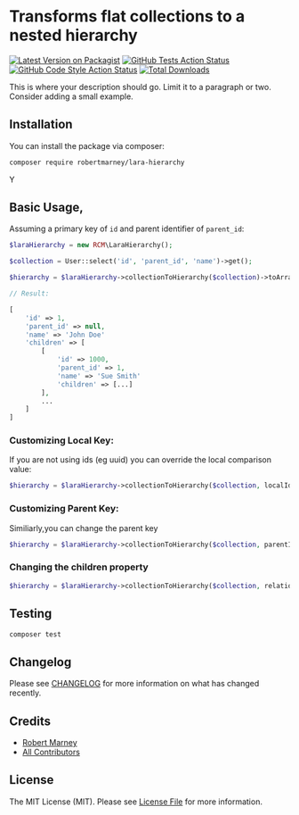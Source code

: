 # Transforms flat collections to a nested hierarchy

[![Latest Version on Packagist](https://img.shields.io/packagist/v/robertmarney/lara-hierarchy.svg?style=flat-square)](https://packagist.org/packages/robertmarney/lara-hierarchy)
[![GitHub Tests Action Status](https://img.shields.io/github/workflow/status/robertmarney/lara-hierarchy/run-tests?label=tests)](https://github.com/robertmarney/lara-hierarchy/actions?query=workflow%3Arun-tests+branch%3Amain)
[![GitHub Code Style Action Status](https://img.shields.io/github/workflow/status/robertmarney/lara-hierarchy/Fix%20PHP%20code%20style%20issues?label=code%20style)](https://github.com/robertmarney/lara-hierarchy/actions?query=workflow%3A"Fix+PHP+code+style+issues"+branch%3Amain)
[![Total Downloads](https://img.shields.io/packagist/dt/robertmarney/lara-hierarchy.svg?style=flat-square)](https://packagist.org/packages/robertmarney/lara-hierarchy)

This is where your description should go. Limit it to a paragraph or two. Consider adding a small example.



## Installation

You can install the package via composer:

```bash
composer require robertmarney/lara-hierarchy
```

Y

## Basic Usage,

Assuming a primary key of `id` and parent identifier of `parent_id`:

```php
$laraHierarchy = new RCM\LaraHierarchy();

$collection = User::select('id', 'parent_id', 'name')->get();

$hierarchy = $laraHierarchy->collectionToHierarchy($collection)->toArray();

// Result:

[
    'id' => 1,
    'parent_id' => null,
    'name' => 'John Doe'
    'children' => [
        [
            'id' => 1000,
            'parent_id' => 1,
            'name' => 'Sue Smith'
            'children' => [...]
        ],
        ...
    ]               
]
```
### Customizing Local Key:

If you are not using ids (eg uuid) you can override the local comparison value:

```php
$hierarchy = $laraHierarchy->collectionToHierarchy($collection, localIdentifier: 'custom_primary_key')
```

### Customizing Parent Key:

Similiarly,you can change the parent key

```php
$hierarchy = $laraHierarchy->collectionToHierarchy($collection, parentIdentifier: 'custom_parent_id')
```

### Changing the children property

```php
$hierarchy = $laraHierarchy->collectionToHierarchy($collection, relationName: 'descendants')
```


## Testing

```bash
composer test
```

## Changelog

Please see [CHANGELOG](CHANGELOG.md) for more information on what has changed recently.


## Credits

- [Robert Marney](https://github.com/robertmarney)
- [All Contributors](../../contributors)

## License

The MIT License (MIT). Please see [License File](LICENSE.md) for more information.
